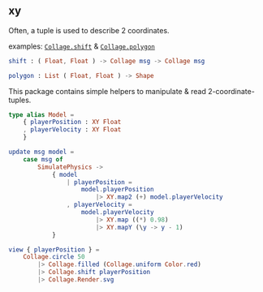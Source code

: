 ## xy

Often, a tuple is used to describe 2 coordinates.

examples: [`Collage.shift`](https://package.elm-lang.org/packages/timjs/elm-collage/latest/Collage#shift) & [`Collage.polygon`](https://package.elm-lang.org/packages/timjs/elm-collage/latest/Collage#polygon)

```elm
shift : ( Float, Float ) -> Collage msg -> Collage msg

polygon : List ( Float, Float ) -> Shape
```

This package contains simple helpers to manipulate & read 2-coordinate-tuples.

```elm
type alias Model =
    { playerPosition : XY Float
    , playerVelocity : XY Float
    }

update msg model =
    case msg of
        SimulatePhysics ->
            { model
                | playerPosition =
                    model.playerPosition
                        |> XY.map2 (+) model.playerVelocity
                , playerVelocity =
                    model.playerVelocity
                        |> XY.map ((*) 0.98)
                        |> XY.mapY (\y -> y - 1)
            }

view { playerPosition } =
    Collage.circle 50
        |> Collage.filled (Collage.uniform Color.red)
        |> Collage.shift playerPosition
        |> Collage.Render.svg
```
